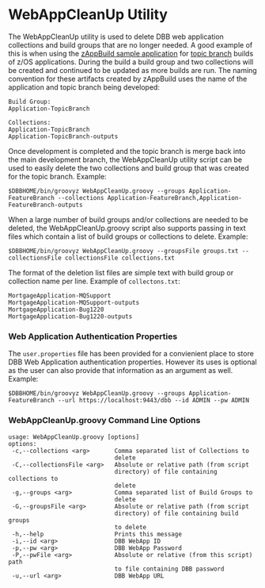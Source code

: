 # WebAppCleanUp Utility

The WebAppCleanUp utility is used to delete DBB web application collections and build groups that are no longer needed. A good example of this is when using the [zAppBuild sample application](https://github.com/IBM/dbb-zappbuild) for [topic branch](https://git-scm.com/book/en/v2/Git-Branching-Branching-Workflows#_topic_branch) builds of z/OS applications. During the build a build group and two collections will be created and continued to be updated as more builds are run.  The naming convention for these artifacts created by zAppBuild uses the name of the application and topic branch being developed:
```
Build Group:
Application-TopicBranch

Collections:
Application-TopicBranch
Application-TopicBranch-outputs
```

Once development is completed and the topic branch is merge back into the main development branch, the WebAppCleanUp utility script can be used to easily delete the two collections and build group that was created for the topic branch.  Example:
```
$DBBHOME/bin/groovyz WebAppCleanUp.groovy --groups Application-FeatureBranch --collections Application-FeatureBranch,Application-FeatureBranch-outputs
```

When a large number of build groups and/or collections are needed to be deleted, the WebAppCleanUp.groovy script also supports passing in text files which contain a list of build groups or collections to delete. Example:
```
$DBBHOME/bin/groovyz WebAppCleanUp.groovy --groupsFile groups.txt --collectionsFile collectionsFile collections.txt
```
The format of the deletion list files are simple text with build group or collection name per line.  Example of `collectons.txt`:
```
MortgageApplication-MQSupport
MortgageApplication-MQSupport-outputs
MortgageApplication-Bug1220
MortgageApplication-Bug1220-outputs
```
### Web Application Authentication Properties
The `user.properties` file has been provided for a convienient place to store DBB Web Application authentication properties.  However its uses is optional as the user can also provide that information as an argument as well.  Example:
```
$DBBHOME/bin/groovyz WebAppCleanUp.groovy --groups Application-FeatureBranch --url https://localhost:9443/dbb --id ADMIN --pw ADMIN
``` 

### WebAppCleanUp.groovy Command Line Options
```
usage: WebAppCleanUp.groovy [options]
options:
 -c,--collections <arg>       Comma separated list of Collections to
                              delete
 -C,--collectionsFile <arg>   Absolute or relative path (from script
                              directory) of file containing collections to
                              delete
 -g,--groups <arg>            Comma separated list of Build Groups to
                              delete
 -G,--groupsFile <arg>        Absolute or relative path (from script
                              directory) of file containing build groups
                              to delete
 -h,--help                    Prints this message
 -i,--id <arg>                DBB WebApp ID
 -p,--pw <arg>                DBB WebApp Password
 -P,--pwFile <arg>            Absolute or relative (from this script) path
                              to file containing DBB password
 -u,--url <arg>               DBB WebApp URL
```
